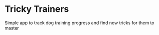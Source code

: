 # Tricky Trainers

Simple app to track dog training progress and find new tricks for them to master
